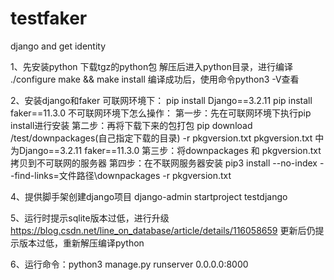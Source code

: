 # testfaker
django and get identity

1、先安装python
下载tgz的python包
解压后进入python目录，进行编译
./configure
make && make install
编译成功后，使用命令python3 -V查看

2、安装django和faker
可联网环境下：
pip install Django==3.2.11
pip install faker==11.3.0
不可联网环境下怎么操作：
第一步：先在可联网环境下执行pip install进行安装
第二步：再将下载下来的包打包
pip download /test/downpackages(自己指定下载的目录) -r pkgversion.txt
pkgversion.txt 中为Django==3.2.11  faker==11.3.0
第三步：将downpackages 和 pkgversion.txt拷贝到不可联网的服务器
第四步：在不联网服务器安装
pip3 install --no-index --find-links=文件路径\downpackages -r pkgversion.txt

4、提供脚手架创建django项目
django-admin startproject testdjango


5、运行时提示sqlite版本过低，进行升级
https://blog.csdn.net/line_on_database/article/details/116058659
更新后仍提示版本过低，重新解压编译python

6、运行命令：python3 manage.py runserver 0.0.0.0:8000
